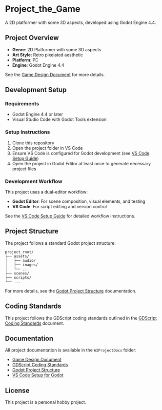 # Project_the_Game

A 2D platformer with some 3D aspects, developed using Godot Engine 4.4.

## Project Overview

- **Genre**: 2D Platformer with some 3D aspects
- **Art Style**: Retro pixelated aesthetic
- **Platform**: PC
- **Engine**: Godot Engine 4.4

See the [Game Design Document](AIProjectDocs/GameDesignDocument.md) for more details.

## Development Setup

### Requirements

- Godot Engine 4.4 or later
- Visual Studio Code with Godot Tools extension

### Setup Instructions

1. Clone this repository
2. Open the project folder in VS Code
3. Ensure VS Code is configured for Godot development (see [VS Code Setup Guide](AIProjectDocs/VSCodeGodotSetup.md))
4. Open the project in Godot Editor at least once to generate necessary project files

### Development Workflow

This project uses a dual-editor workflow:
- **Godot Editor**: For scene composition, visual elements, and testing
- **VS Code**: For script editing and version control

See the [VS Code Setup Guide](AIProjectDocs/VSCodeGodotSetup.md) for detailed workflow instructions.

## Project Structure

The project follows a standard Godot project structure:

```
project_root/
├── assets/
│   ├── audio/
│   ├── images/
│   └── ...
├── scenes/
├── scripts/
└── ...
```

For more details, see the [Godot Project Structure](AIProjectDocs/GodotProjectStructure.md) documentation.

## Coding Standards

This project follows the GDScript coding standards outlined in the [GDScript Coding Standards](AIProjectDocs/GDScriptCodingStandards.md) document.

## Documentation

All project documentation is available in the `AIProjectDocs` folder:
- [Game Design Document](AIProjectDocs/GameDesignDocument.md)
- [GDScript Coding Standards](AIProjectDocs/GDScriptCodingStandards.md)
- [Godot Project Structure](AIProjectDocs/GodotProjectStructure.md)
- [VS Code Setup for Godot](AIProjectDocs/VSCodeGodotSetup.md)

## License

This project is a personal hobby project.
